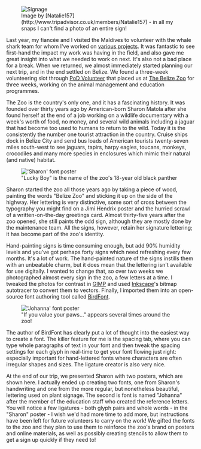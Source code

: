 <figure>
	<img alt="Signage" src="/content/blog/belize-sign.jpg">
	<figcaption>Image by [Natalie157](http://www.tripadvisor.co.uk/members/Natalie157) - in all my snaps I can't find a photo of an entire sign!</caption>
</figure>

Last year, my fiancée and I visited the Maldives to volunteer with the whale shark team for whom I've worked on [various projects](http://itsravenous.com/projects). It was fantastic to see first-hand the impact my work was having in the field, and also gave me great insight into what we needed to work on next. It's also not a bad place for a break. When we returned, we almost immediately started planning our next trip, and in the end settled on Belize. We found a three-week volunteering slot through [PoD Volunteer](https://www.podvolunteer.org/) that placed us at [The Belize Zoo](http://belizezoo.org) for three weeks, working on the animal management and education programmes.

The Zoo is the country's only one, and it has a fascinating history. It was founded over thirty years ago by American-born Sharon Matola after she found herself at the end of a job working on a wildlife documentary with a week's worth of food, no money, and several wild animals including a jaguar that had become too used to humans to return to the wild. Today it is the consistently the number one tourist attraction in the country. Cruise ships dock in Belize City and send bus loads of American tourists twenty-seven miles south-west to see jaguars, tapirs, harpy eagles, toucans, monkeys, crocodiles and many more species in enclosures which mimic their natural (and native) habitat.

<figure>
	<img alt="'Sharon' font poster" src="/content/blog/belize-sharon.png">
	<figcaption>"Lucky Boy" is the name of the zoo's 18-year old black panther</caption>
</figure>

Sharon started the zoo all those years ago by taking a piece of wood, painting the words "Belize Zoo" and sticking it up on the side of the highway. Her lettering is very distinctive, some sort of cross between the typography you might find on a Jimi Hendrix poster and the hurried scrawl of a written-on-the-day greetings card. Almost thirty-five years after the zoo opened, she still paints the odd sign, although they are mostly done by the maintenance team. All the signs, however, retain her signature lettering; it has become part of the zoo's identity.

Hand-painting signs is time consuming enough, but add 90% humidity levels and you've got perhaps forty signs which need refreshing every few months. It's a lot of work. The hand-painted nature of the signs instills them with an unbeatable charm, but it does mean that the lettering isn't available for use digitally. I wanted to change that, so over two weeks we photographed almost every sign in the zoo, a few letters at a time. I tweaked the photos for contrast in [GIMP](http://www.gimp.org) and used [Inkscape](http://inkscape.org)'s bitmap autotracer to convert them to vectors. Finally, I imported them into an open-source font authoring tool called [BirdFont](http://birdfont.org/).

<figure>
	<img alt="'Johanna' font poster" src="/content/blog/belize-johanna.png">
	<figcaption>"If you value your paws&hellip;" appears several times around the zoo!</caption>
</figure>

The author of BirdFont has clearly put a lot of thought into the easiest way to create a font. The killer feature for me is the spacing tab, where you can type whole paragraphs of text in your font and then tweak the spacing settings for each glyph in real-time to get your font flowing just right: especially important for hand-lettered fonts where characters are often irregular shapes and sizes. The ligature creator is also very nice.

At the end of our trip, we presented Sharon with two posters, which are shown here. I actually ended up creating two fonts, one from Sharon's handwriting and one from the more regular, but nonetheless beautiful, lettering used on plant signage. The second is font is named "Johanna" after the member of the education staff who created the reference letters. You will notice a few ligatures - both glyph pairs and whole words - in the "Sharon" poster - I wish we'd had more time to add more, but instructions have been left for future volunteers to carry on the work! We gifted the fonts to the zoo and they plan to use them to reinforce the zoo's brand on posters and online materials, as well as possibly creating stencils to allow them to get a sign up quickly if they need to!
